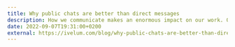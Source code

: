 ```yaml
---
title: Why public chats are better than direct messages
description: How we communicate makes an enormous impact on our work. One of the best strategies for improving communication in a team is making it open.
date: 2022-09-07T19:31:00+0200
external: https://ivelum.com/blog/why-public-chats-are-better-than-direct-messages/
---
```

